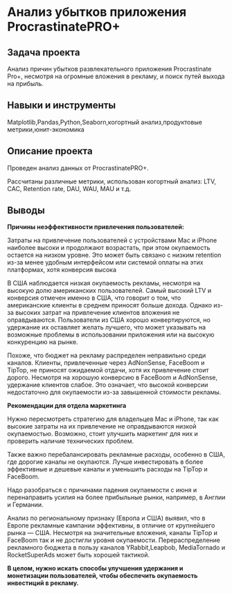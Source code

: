 # Анализ убытков приложения ProcrastinatePRO+

## Задача проекта

Анализ причин убытков развлекательного приложения Procrastinate Pro+, несмотря на огромные вложения в рекламу, и поиск путей выхода на прибыль.

## Навыки и инструменты

Matplotlib,Pandas,Python,Seaborn,когортный анализ,продуктовые метрики,юнит-экономика

## Описание проекта

Проведен анализ данных от ProcrastinatePRO+.

Рассчитаны различные метрики, использован когортный анализ: LTV, CAC, Retention rate, DAU, WAU, MAU и т.д.


## Выводы
**Причины неэффективности привлечения пользователей:**

Затраты на привлечение пользователей с устройствами Mac и iPhone наиболее высоки и продолжают возрастать, при этом окупаемость остается на низком уровне. Это может быть связано с низким retention из-за менее удобным интерфейсом или системой оплаты на этих платформах, хотя конверсия высока

В США наблюдается низкая окупаемость рекламы, несмотря на высокую долю американских пользователей. Самый высокий LTV и конверсия отмечен именно в США, что говорит о том, что американские клиенты в среднем приносят больше дохода. Однако из-за высоких затрат на привлечение клиентов вложения не оправдываются. Пользователи из США хорошо конвертируются, но удержание их оставляет желать лучшего, что может указывать на возможные проблемы в использовании приложения или на высокую конкуренцию на рынке.

Похоже, что бюджет на рекламу распределен неправильно среди каналов. Клиенты, привлеченные через AdNonSense, FaceBoom и TipTop, не приносят ожидаемой отдачи, хотя их привлечение стоит дорого. Несмотря на хорошую конверсию в FaceBoom и AdNonSense, удержание клиентов слабое. Это означает, что высокой конверсии недостаточно для окупаемости из-за завышенной стоимости рекламы.

**Рекомендации для отдела маркетинга**

Нужно пересмотреть стратегию для владельцев Mac и iPhone, так как высокие затраты на их привлечение не оправдываются низкой окупаемостью. Возможно, стоит улучшить маркетинг для них и проверить наличие технических проблем.

Также важно перебалансировать рекламные расходы, особенно в США, где дорогие каналы не окупаются. Лучше инвестировать в более эффективные и дешевые каналы и уменьшить расходы на TipTop и FaceBoom.

Надо разобраться с причинами падения окупаемости с июня и перенаправить усилия на более прибыльные рынки, например, в Англии и Германии.

Анализ по региональному признаку (Европа и США) выявил, что в Европе рекламные кампании эффективны, в отличие от крупнейшего рынка — США. Несмотря на значительные вложения, каналы TipTop и FaceBoom так и не достигли уровня окупаемости. Перераспределение рекламного бюджета в пользу каналов YRabbit,Leapbob, MediaTornado и RocketSuperAds может быть хорошей тактикой.

**В целом, нужно искать способы улучшения удержания и монетизации пользователей, чтобы обеспечить окупаемость инвестиций в рекламу.**
